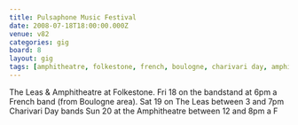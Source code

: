 ```yaml
---
title: Pulsaphone Music Festival
date: 2008-07-18T18:00:00.000Z
venue: v82
categories: gig
board: 8
layout: gig
tags: [amphitheatre, folkestone, french, boulogne, charivari day, amphitheatre]
---
```

The Leas & Amphitheatre           at Folkestone.   Fri 18 on the bandstand             at 6pm a French band (from Boulogne area).  Sat 19 on The Leas between 3 and 7pm Charivari Day bands  Sun 20 at the Amphitheatre       between 12 and 8pm a            F